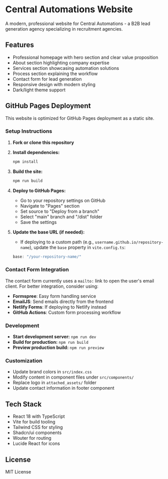 # Central Automations Website

A modern, professional website for Central Automations - a B2B lead generation agency specializing in recruitment agencies.

## Features

- Professional homepage with hero section and clear value proposition
- About section highlighting company expertise  
- Services section showcasing automation solutions
- Process section explaining the workflow
- Contact form for lead generation
- Responsive design with modern styling
- Dark/light theme support

## GitHub Pages Deployment

This website is optimized for GitHub Pages deployment as a static site.

### Setup Instructions

1. **Fork or clone this repository**

2. **Install dependencies:**
   ```bash
   npm install
   ```

3. **Build the site:**
   ```bash
   npm run build
   ```

4. **Deploy to GitHub Pages:**
   - Go to your repository settings on GitHub
   - Navigate to "Pages" section
   - Set source to "Deploy from a branch"
   - Select "main" branch and "/dist" folder
   - Save the settings

5. **Update the base URL (if needed):**
   - If deploying to a custom path (e.g., `username.github.io/repository-name`), update the `base` property in `vite.config.ts`:
   ```ts
   base: "/your-repository-name/"
   ```

### Contact Form Integration

The contact form currently uses a `mailto:` link to open the user's email client. For better integration, consider using:

- **Formspree**: Easy form handling service
- **EmailJS**: Send emails directly from the frontend
- **Netlify Forms**: If deploying to Netlify instead
- **GitHub Actions**: Custom form processing workflow

### Development

- **Start development server:** `npm run dev`
- **Build for production:** `npm run build`
- **Preview production build:** `npm run preview`

### Customization

- Update brand colors in `src/index.css`
- Modify content in component files under `src/components/`
- Replace logo in `attached_assets/` folder
- Update contact information in footer component

## Tech Stack

- React 18 with TypeScript
- Vite for build tooling
- Tailwind CSS for styling
- Shadcn/ui components
- Wouter for routing
- Lucide React for icons

## License

MIT License